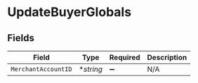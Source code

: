 # UpdateBuyerGlobals


## Fields

| Field               | Type                | Required            | Description         |
| ------------------- | ------------------- | ------------------- | ------------------- |
| `MerchantAccountID` | **string*           | :heavy_minus_sign:  | N/A                 |